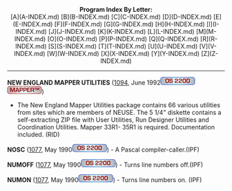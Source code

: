<x-sas-window top="42" bottom="765" left="4" right="534">



<center><b>Program Index By Letter:</b></center>

<center>[A](A-INDEX.md) [B](B-INDEX.md)
[C](C-INDEX.md) [D](D-INDEX.md)
[E](E-INDEX.md) [F](F-INDEX.md)
[G](G-INDEX.md) [H](H-INDEX.md)
[I](I-INDEX.md) [J](J-INDEX.md)
[K](K-INDEX.md) [L](L-INDEX.md)
[M](M-INDEX.md) [O](O-INDEX.md)
[P](P-INDEX.md) [Q](Q-INDEX.md)
[R](R-INDEX.md) [S](S-INDEX.md)
[T](T-INDEX.md) [U](U-INDEX.md)
[V](V-INDEX.md) [W](W-INDEX.md)
[X](X-INDEX.md) [Y](Y-INDEX.md)
[Z](Z-INDEX.md)</center>


&#10;
- - -
<b>NEW ENGLAND MAPPER UTILITIES</b>
([1094](1094/INDEX.md), June 1992![[OS 2200]](IMAGES/OS2200.JPG)![[MAPPER]](IMAGES/MAPPER.JPG))
- The New England Mapper Utilities package contains 66 various
utilities from sites which are members of NEUSE. The 5 1/4" diskette
contains a self-extracting ZIP file with User Utilities, Run Designer
Utilities and Coordination Utilities. Mapper 33R1- 35R1 is required.
Documentation included. (RID)


<b>NOSC</b> ([1077](1077/INDEX.md), May 1990![[OS 2200]](IMAGES/OS2200.JPG)) - A Pascal compiler-caller.(IPF)


<b>NUMOFF</b> ([1077](1077/INDEX.md), May
1990![[OS 2200]](IMAGES/OS2200.JPG)) - Turns line numbers
off.(IPF)


<b>NUMON</b> ([1077](1077/INDEX.md), May
1990![[OS 2200]](IMAGES/OS2200.JPG)) - Turns line numbers on.
(IPF)


</x-sas-window>
